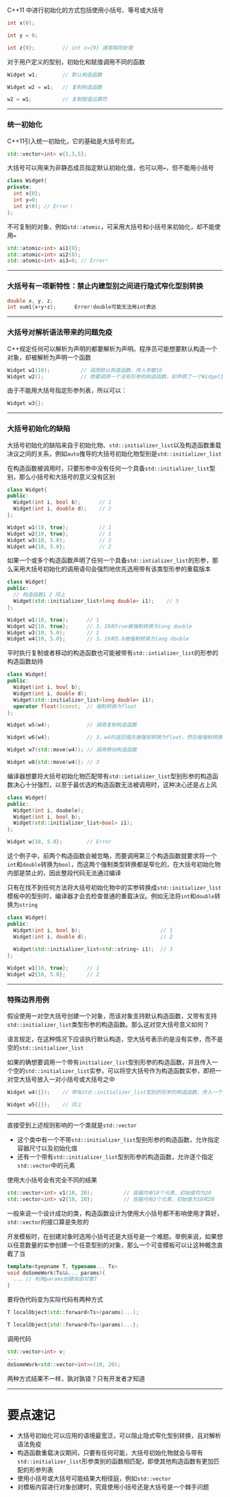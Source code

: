 C++11 中进行初始化的方式包括使用小括号、等号或大括号

```cpp
int x(0);

int y = 0;

int z{0};         // int z={0} 通常相同处理
```

对于用户定义的型别，初始化和赋值调用不同的函数

```cpp
Widget w1;        // 默认构造函数

Widget w2 = w1;   // 复制构造函数

w2 = w1;          // 复制赋值运算符
```

---

### 统一初始化

C++11引入统一初始化，它的基础是大括号形式。

```cpp
std::vector<int> v{1,3,5};
```

大括号可以用来为非静态成员指定默认初始化值，也可以用`=`，但不能用小括号

```cpp
class Widget{
private:
  int x{0};
  int y=0;
  int z(0); // Error！
};
```

不可复制的对象，例如`std::atomic`，可采用大括号和小括号来初始化，却不能使用`=`

```cpp
std::atomic<int> ai1{0};
std::atomic<int> ai2(0);
std::atomic<int> ai3=0; // Error!
```

---

### 大括号有一项新特性：禁止内建型别之间进行隐式窄化型别转换

```cpp
double x, y, z;
int sum1{x+y+z};      Error!double可能无法用int表达
```

---

### 大括号对解析语法带来的问题免疫

C++规定任何可以解析为声明的都要解析为声明。程序员可能想要默认构造一个对象，却被解析为声明一个函数

```cpp
Widget w1(10);          // 调用默认构造函数，传入参数10
Widget w2();            // 想要调用一个没有形参的构造函数，却声明了一个Widget型别返回对象的函数
```

由于不能用大括号指定形参列表，所以可以：

```cpp
Widget w3{};
```

---

### 大括号初始化的缺陷

大括号初始化的缺陷来自于初始化物、`std::initializer_list`以及构造函数重载决议之间的关系，例如`auto`推导的大括号初始化物型别是`std::initializer_list`

在构造函数被调用时，只要形参中没有任何一个具备`std::initializer_list`型别，那么小括号和大括号的意义没有区别

```cpp
class Widget{
public:
  Widget(int i, bool b);      // 1
  Widget(int i, double d);    // 2
};

Widget w1(10, true);          // 1
Widget w2{10, true};          // 1
Widget w3(10, 5.0);           // 2
Widget w4{10, 5.0};           // 2
```

如果一个或多个构造函数声明了任何一个具备`std::intializer_list`的形参，那么采用大括号初始化的调用语句会强烈地优先选用带有该类型形参的重载版本

```cpp
class Widget{
public:
  // 构造函数1 2 同上
  Widget(std::initializer_list<long double> i1);    // 3
};

Widget w1(10, true);      // 1
Widget w2{10, true};      // 3，10和true被强制转换为long double
Widget w3(10, 5.0);       // 2
Widget w4{10, 5.0};       // 3，10和5.0被强制转换为long double
```

平时执行复制或者移动的构造函数也可能被带有`std::intializer_list`的形参的构造函数劫持

```cpp
class Widget{
public:
  Widget(int i, bool b);
  Widget(int i, double d);
  Widget(std::initializer_list<long double> i1);
  operator float()const;  // 强制转换为float
};

Widget w5(w4);            // 调用复制构造函数

Widget w6{w4};            // 3，w4的返回值先被强制转换为float，然后被强制转换为long double

Widget w7(std::move(w4)); // 调用移动构造函数

Widget w8{std::move(w4)}; // 3
```

编译器想要将大括号初始化物匹配带有`std::intializer_list`型别形参的构造函数决心十分强烈，以至于最优选的构造函数无法被调用时，这种决心还是占上风

```cpp
class Widget{
public:
  Widget(int i, doubele);
  Widget(int i, bool b);
  Widget(std::initializer_list<bool> i1);
};

Widget w{10, 5.0};        // Error
```

这个例子中，前两个构造函数会被忽略，而要调用第三个构造函数就要求将一个`int`和`double`转换为`bool`，而这两个强制类型转换都是窄化的，在大括号初始化物内部是禁止的，因此整段代码无法通过编译

只有在找不到任何方法将大括号初始化物中的实参转换成`std::initializer_list`模板中的型别时，编译器才会去检查普通的重载决议。例如无法将`int`和`double`转换为`string`

```cpp
class Widget{
public:
  Widget(int i, bool b);                          // 1
  Widget(int i, double d);                        // 2
  
  Widget(std::initializer_list<std::string> i1);  // 3
};

Widget w1{10, true};      // 1
Widget w2{10, 5.0};       // 2
```

---

### 特殊边界用例

假设使用一对空大括号创建一个对象，而该对象支持默认构造函数，又带有支持`std::initializer_list`类型形参的构造函数。那么这对空大括号意义如何？

语言规定，在这种情况下应该执行默认构造，空大括号表示的是没有实参，而不是空的`std::initializer_list`

如果的确想要调用一个带有`initializer_list`型别形参的构造函数，并且传入一个空的`std::initializer_list`实参，可以将空大括号作为构造函数实参，即把一对空大括号放入一对小括号或大括号之中

```cpp
Widget w4({});    // 带有std::initializer_list型别的形参的构造函数，传入一个空的std::initializer_list

Widget w5{{}};    // 同上
```

---

直接受到上述规则影响的一个类就是`std::vector`

- 这个类中有一个不带`std::initializer_list`型别形参的构造函数，允许指定容器尺寸以及初始化值
- 还有一个带有`std::initializer_list`型别形参的构造函数，允许逐个指定`std::vector`中的元素

使用大小括号会有完全不同的结果

```cpp
std::vector<int> v1(10, 20);          // 容器内有10个元素，初始值均为20
std::vector<int> v2{10, 20};          // 容器内有2个元素，初始值为10和20
```

一般来说一个设计成功的类，构造函数设计为使用大小括号都不影响使用才算好，`std::vector`的接口算是失败的

开发模板时，在创建对象时选用小括号还是大括号是一个难题。举例来说，如果想以任意数量的实参创建一个任意型别的对象，那么一个可变模板可以让这种概念直截了当

```cpp
template<tyepname T, typename... Ts>
void doSomeWork(Ts&&... params){
  ... // 利用params创建局部对象T
}
```

要将伪代码变为实际代码有两种方式

```cpp
T localObject(std::forward<Ts>(params)...);

T localObject{std::forward<Ts>(params)...};
```

调用代码

```cpp
std::vector<int> v;
...
doSomeWork<std::vector<int>>(10, 20);
```

两种方式结果不一样，孰对孰错？只有开发者才知道

---

# 要点速记

- 大括号初始化可以应用的语境最宽泛，可以阻止隐式窄化型别转换，且对解析语法免疫
- 构造函数重载决议期间，只要有任何可能，大括号初始化物就会与带有`std::initializer_list`形参类别的函数相匹配，即使其他构造函数有更加匹配的形参列表
- 使用小括号或大括号可能结果大相径庭，例如`std::vector`
- 对模板内容进行对象创建时，究竟使用小括号还是大括号是一个棘手问题

